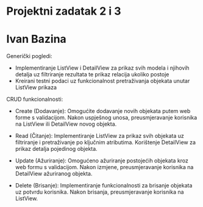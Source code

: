 # Projektni zadatak 2 i 3
# Ivan Bazina 

Generički pogledi: 
- Implementiranje ListView i DetailView za prikaz svih modela i njihovih detalja uz filtriranje rezultata te prikaz relacija ukoliko postoje
- Kreirani testni podaci uz funkcionalnost pretraživanja objekata unutar ListView prikaza

CRUD funkcionalnosti:
- Create (Dodavanje):
Omogućite dodavanje novih objekata putem web forme s validacijom.
Nakon uspješnog unosa, preusmjeravanje korisnika na ListView ili DetailView novog objekta.

- Read (Čitanje):
Implementiranje ListView za prikaz svih objekata uz filtriranje i pretraživanje po ključnim atributima.
Korištenje DetailView za prikaz detalja pojedinog objekta.

- Update (Ažuriranje):
Omogućeno ažuriranje postojećih objekata kroz web formu s validacijom.
Nakon izmjene, preusmjeravanje korisnika na DetailView ažuriranog objekta.

- Delete (Brisanje):
Implementiranje funkcionalnosti za brisanje objekata uz potvrdu korisnika.
Nakon brisanja, preusmjeravanje korisnika na ListView.
